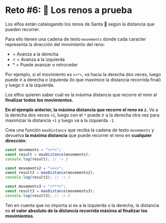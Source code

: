 # Reto #6: 🦌 Los renos a prueba

Los elfos están catalogando los renos de Santa 🦌 según la distancia que pueden
recorrer.

Para ello tienen una cadena de texto `movements` donde cada caracter representa
la dirección del movimiento del reno:

- = Avanza a la derecha
- < = Avanza a la izquierda
- \* = Puede avanzar o retroceder

Por ejemplo, si el movimiento es `>>*<`, va hacia la derecha dos veces, luego
puede ir a derecha o izquierda (lo que maximice la distancia recorrida final) y
luego ir a la izquierda.

Los elfos quieren saber cuál es la máxima distancia que recorre el reno al
**finalizar todos los movimientos.**

**En el ejemplo anterior, la máxima distancia que recorre el reno es `2`.** Va a
la derecha dos veces `+2`, luego con el `*` puede ir a la derecha otra vez para
maximizar la distancia `+1` y luego va a la izquierda `-1`.

Crea una función `maxDistance` que reciba la cadena de texto `movements` y
devuelva **la máxima distancia** que puede recorrer el reno en **cualquier
dirección**:

```js
const movements = ">>*<";
const result = maxDistance(movements);
console.log(result); // -> 2

const movements2 = "<<<>";
const result2 = maxDistance(movements2);
console.log(result2); // -> 2

const movements3 = ">***>";
const result3 = maxDistance(movements3);
console.log(result3); // -> 5
```

Ten en cuenta que no importa si es a la izquierda o la derecha, la distancia es
**el valor absoluto de la distancia recorrida máxima al finalizar los
movimientos**.
